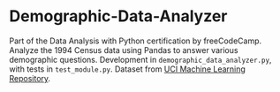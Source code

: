 # Demographic-Data-Analyzer
Part of the Data Analysis with Python certification by freeCodeCamp. Analyze the 1994 Census data using Pandas to answer various demographic questions. Development in `demographic_data_analyzer.py`, with tests in `test_module.py`. Dataset from [UCI Machine Learning Repository](https://archive.ics.uci.edu/ml/index.php).  
